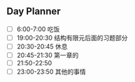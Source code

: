 ## Day Planner
- [ ] 6:00-7:00 吃饭
- [ ] 19:00-20:30 结构有限元后面的习题部分
- [ ] 20:30-20:45 休息
- [ ] 20:45-21:30 第一章的
- [ ] 21:50-22:50 
- [ ] 23:00-23:50 其他的事情